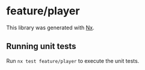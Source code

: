 # feature/player

This library was generated with [Nx](https://nx.dev).

## Running unit tests

Run `nx test feature/player` to execute the unit tests.
